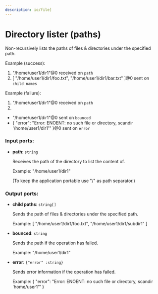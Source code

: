 ```yaml
---
description: io/file]
---
```


# Directory lister (paths)

Non-recursively lists the paths of files & directories under the specified path.

Example (success): 
1. "/home/user1/dir1"@0 received on `path`
2. [ "/home/user1/dir1/foo.txt", "/home/user1/dir1/bar.txt" ]@0 sent on `child names`

Example (failure): 
1. "/home/user1/dir1"@0 received on `path`
2. 
- "/home/user1/dir1"@0 sent on `bounced`
- {
  "error": "Error: ENOENT: no such file or directory, scandir '/home/user1/dir1'"
}@0 sent on `error`

### Input ports:

* __path__: `string`

    Receives the path of the directory to list the content of.
    
    Example:
    "/home/user1/dir1"
    
    (To keep the application portable use "/" as path separator.)

### Output ports:

* __child paths__: `string[]`

    Sends the path of files & directories under the specified path.
    
    Example:
    [
      "/home/user1/dir1/foo.txt",
      "/home/user1/dir1/subdir1"
    ]


* __bounced__: `string`

    Sends the path if the operation has failed.
    
    Example:
    "/home/user1/dir1"


* __error__: `{"error" :string}`

    Sends error information if the operation has failed.
    
    Example: 
    {
      "error": "Error: ENOENT: no such file or directory, scandir 'home/user1'"
    }

